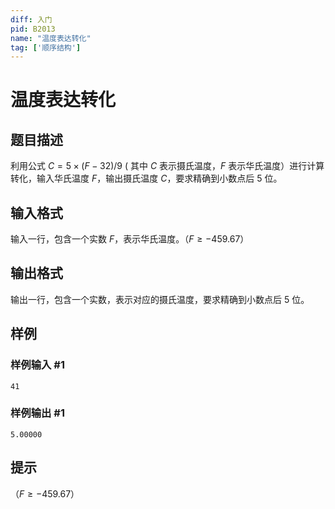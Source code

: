 ```yaml
---
diff: 入门
pid: B2013
name: "温度表达转化"
tag: ['顺序结构']
---
```

# 温度表达转化
## 题目描述

利用公式 $C=5 \times (F - 32)/9$ ( 其中 $C$ 表示摄氏温度，$F$ 表示华氏温度）进行计算转化，输入华氏温度 $F$，输出摄氏温度 $C$，要求精确到小数点后 $5$ 位。
## 输入格式

输入一行，包含一个实数 $F$，表示华氏温度。（$F \ge - 459.67$）
## 输出格式

输出一行，包含一个实数，表示对应的摄氏温度，要求精确到小数点后 $5$ 位。
## 样例

### 样例输入 #1
```
41
```
### 样例输出 #1
```
5.00000
```
## 提示

（$F \ge - 459.67$）
